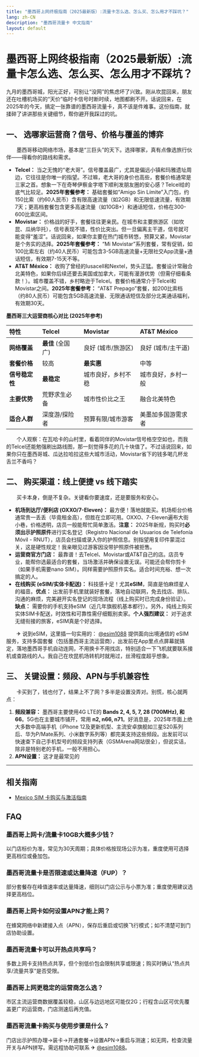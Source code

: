 ```yaml
---
title: "墨西哥上网终极指南（2025最新版）:流量卡怎么选、怎么买、怎么用才不踩坑？"
lang: zh-CN
description: "墨西哥流量卡 中文指南"
layout: default
---
```

# 墨西哥上网终极指南（2025最新版）:流量卡怎么选、怎么买、怎么用才不踩坑？

九月的墨西哥城，阳光正好，可别让“没网”的焦虑坏了兴致。刚从坎昆回来，朋友还在吐槽机场买的“天价”临时卡信号时断时续，地图都刷不开。话说回来，在2025年的今天，搞定一张靠谱的墨西哥流量卡，真不该是件难事。这份指南，就揉碎了讲讲那些关键细节，帮你避开我踩过的坑。

## 一、 选哪家运营商？信号、价格与覆盖的博弈

　　墨西哥移动网络市场，基本是“三巨头”的天下。选择哪家，真有点像选旅行伙伴——得看你的路线和需求。

*   **Telcel：** 当之无愧的“老大哥”。信号覆盖最广，尤其是偏远小镇和玛雅遗址周边，它往往是你唯一的指望。不过嘛，老大哥的身价也高些，套餐价格通常是三家之首。想象一下在奇琴伊察金字塔下顺利发朋友圈的安心感？Telcel给的底气比较足。**2025年套餐参考：** 基础套餐如“Amigo Sin Límite”入门包，约150比索（约60人民币）含有限高速流量（如2GB）和无限低速流量，有效期7天；更高档套餐包含更多高速流量（如10GB+）和通话短信，价格在300-600比索区间。
*   **Movistar：** 价格战的好手，套餐往往更亲民。在城市和主要旅游区（如坎昆、瓜纳华托），信号表现不错，性价比突出。但一旦偏离主干道，信号就可能变得“羞涩”。话说回来，如果你主要在热门城市转悠，预算又紧，Movistar是个务实的选择。**2025年套餐参考：** “Mi Movistar”系列套餐，常有促销，如100比索左右（约40人民币）可能包含3-5GB高速流量+无限社交App流量+通话短信，有效期7-15天不等。
*   **AT&T México：** 收购了曾经的Iusacell和Nextel，势头正猛。套餐设计常融合北美特色，如果你后续还要去美国或加拿大，可能有漫游优势（但需仔细看条款！）。城市覆盖不错，乡村略逊于Telcel。套餐价格通常介于Telcel和Movistar之间。**2025年套餐参考：** “AT&T Prepago”套餐，如200比索档（约80人民币）可能包含5GB高速流量、无限通话短信及部分北美通话福利，有效期30天。

**墨西哥三大运营商核心对比 (2025年参考)**

| 特性         | Telcel              | Movistar            | AT&T México         |
| :----------- | :------------------ | :------------------ | :------------------ |
| **网络覆盖** | **最佳** (全国广)  | 良好 (城市/旅游区)  | 良好 (城市/主干道)  |
| **套餐价格** | 较高                | **最实惠**          | 中等                |
| **信号稳定性**| **最稳定**          | 城市良好，乡村不稳  | 城市良好，乡村一般  |
| **主要优势** | 荒野求生必备        | 城市性价比之王      | 融合北美特色        |
| **适合人群** | 深度游/探险者       | 预算有限/城市游客   | 美墨加多国游需求者 |

　　个人观察：在瓦哈卡的山村里，看着同伴的Movistar信号格空空如也，而我的Telcel还能勉强刷出路线图，那一刻觉得多花的几十块值了。不过话说回来，如果你只在墨西哥城、瓜达拉哈拉这些大城市活动，Movistar省下的钱多喝几杯龙舌兰不香吗？

## 二、 购买渠道：线上便捷 vs 线下踏实

　　买卡本身，倒是不复杂。关键看你要速度，还是要服务和安心。

*   **机场到达厅/便利店 (OXXO/7-Eleven)：** 最方便！落地就能买。机场柜台价格通常贵一丢丢（毕竟租金高），但胜在立即可用。OXXO、7-Eleven遍布大街小巷，价格透明，店员一般能帮忙简单激活。**注意：** 2025年新规，购买时**必须出示护照原件**进行实名登记（Registro Nacional de Usuarios de Telefonía Móvil - RNUT），店员会扫描或录入你的护照信息。别指望用复印件蒙混过关，这是硬性规定！我亲眼见过游客因没带护照原件被拒售。
*   **运营商官方门店：** 最靠谱！去Telcel、Movistar或AT&T自己的店。店员专业，能帮你选最适合的套餐，当场激活并确保设置无误。可能还会帮你剪卡（如果手机需要nano SIM）。同样需要护照原件实名。适合时间充裕、想一次搞定的人。
*   **在线购买 (eSIM/实体卡配送)：** 科技感十足！尤其**eSIM**，简直是怕麻烦星人的福音。**优点：** 出发前手机里就装好套餐，落地自动联网，免去找店、排队、沟通的麻烦，完美避开实名登记的现场流程（线上购买时已完成身份验证）。**缺点：** 需要你的手机支持eSIM（近几年旗舰机基本都行）。另外，纯线上购买实体SIM卡配送，时效性和可靠性需仔细甄别卖家。**个人强烈建议：** 对于追求无缝衔接的旅客，eSIM真是个好选择。

　　✈ 说到eSIM，这里插一句实用的： [@esim1088](https://t.me/s/esim1088) 提供面向出境通信的 eSIM 服务，支持多国套餐（包括墨西哥主流运营商），出发前在App里点点屏幕就搞定，落地墨西哥手机自动连网，不用换卡不用找店，特别适合一下飞机就要联系接机或查路线的人。我自己在坎昆机场转机时就用过，丝滑程度超乎想象。

## 三、 关键设置：频段、APN与手机兼容性

　　卡买到了，钱也付了，结果上不了网？多半是设置没弄对。别慌，核心就两点：

1.  **频段兼容：** 墨西哥主要使用4G LTE的 **Bands 2, 4, 5, 7, 28 (700MHz), 和 66**。5G也在主要城市铺开，常用 **n2, n66, n71**。好消息是，2025年市面上绝大多数中高端手机（iPhone 12及更新机型、主流安卓旗舰如三星S20系列后、华为P/Mate系列、小米数字系列等）都完美支持这些频段。出发前可以快速查下自己手机型号的频段支持列表（GSMArena网站很全），但说实话，除非是特别老的手机，一般不用担心。
2.  **APN设置：** 这才是最常见的

<!-- crosslink -->
---

## 相关指南

- [Mexico SIM 卡购买与激活指南](https://faciylike.github.io/mexico-sim-guides)

<!-- BEGIN_MEXICO_FAQ -->
## FAQ

### 墨西哥上网卡/流量卡10GB大概多少钱？
以门店标价为准，常见为30天周期；具体价格按现场公示为准，重度使用可选择更高档位或叠加包。

### 墨西哥流量卡是否限速或达量降速（FUP）？
部分套餐存在峰值速率或达量降速，细则以门店公示与小票为准；重度使用建议选择更高档位。

### 墨西哥上网卡如何设置APN才能上网？
在蜂窝网络中新建接入点（APN），保存后重启或切换飞行模式；如不清楚可到门店协助设置。

### 墨西哥流量卡可以开热点共享吗？
多数上网卡支持热点共享，但个别低价包会限制共享或限速；购买时确认“热点共享/流量共享”是否受限。

### 墨西哥上网更稳定的运营商怎么选？
市区主流运营商数据覆盖较稳，山区与边远地区可能仅2G；行程含山区可优先覆盖更广的运营商，门店测速后再充值。

### 墨西哥流量卡购买与使用步骤是什么？
门店出示护照办理→装卡→开通套餐→设置APN→重启与测速；如无网，检查流量开关与APN拼写。需远程协助可联系 ✈ [@esim1088](https://t.me/s/esim1088)。

<script type="application/ld+json">
{"@context": "https://schema.org", "@type": "FAQPage", "mainEntity": [{"@type": "Question", "name": "墨西哥上网卡/流量卡10GB大概多少钱？", "acceptedAnswer": {"@type": "Answer", "text": "以门店标价为准，常见为30天周期；具体价格按现场公示为准，重度使用可选择更高档位或叠加包。"}}, {"@type": "Question", "name": "墨西哥流量卡是否限速或达量降速（FUP）？", "acceptedAnswer": {"@type": "Answer", "text": "部分套餐存在峰值速率或达量降速，细则以门店公示与小票为准；重度使用建议选择更高档位。"}}, {"@type": "Question", "name": "墨西哥上网卡如何设置APN才能上网？", "acceptedAnswer": {"@type": "Answer", "text": "在蜂窝网络中新建接入点（APN），保存后重启或切换飞行模式；如不清楚可到门店协助设置。"}}, {"@type": "Question", "name": "墨西哥流量卡可以开热点共享吗？", "acceptedAnswer": {"@type": "Answer", "text": "多数上网卡支持热点共享，但个别低价包会限制共享或限速；购买时确认“热点共享/流量共享”是否受限。"}}, {"@type": "Question", "name": "墨西哥上网更稳定的运营商怎么选？", "acceptedAnswer": {"@type": "Answer", "text": "市区主流运营商数据覆盖较稳，山区与边远地区可能仅2G；行程含山区可优先覆盖更广的运营商，门店测速后再充值。"}}, {"@type": "Question", "name": "墨西哥流量卡购买与使用步骤是什么？", "acceptedAnswer": {"@type": "Answer", "text": "门店出示护照办理→装卡→开通套餐→设置APN→重启与测速；如无网，检查流量开关与APN拼写。需远程协助可联系 ✈ @esim1088。"}}]}
</script>
<!-- END_MEXICO_FAQ -->
